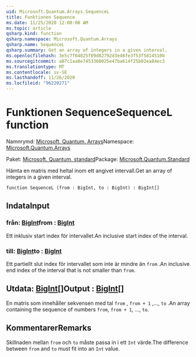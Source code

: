 ```yaml
---
uid: Microsoft.Quantum.Arrays.SequenceL
title: Funktionen Sequence
ms.date: 11/25/2020 12:00:00 AM
ms.topic: article
qsharp.kind: function
qsharp.namespace: Microsoft.Quantum.Arrays
qsharp.name: SequenceL
qsharp.summary: Get an array of integers in a given interval.
ms.openlocfilehash: 3e5c7f64825f09d82792d3e46fe3f53f5814510b
ms.sourcegitcommit: a87c1aa8e7453360025e47ba614f25b02ea84ec3
ms.translationtype: MT
ms.contentlocale: sv-SE
ms.lasthandoff: 11/26/2020
ms.locfileid: "96220271"
---
```

# <a name="sequencel-function"></a><span data-ttu-id="3585a-102">Funktionen Sequence</span><span class="sxs-lookup"><span data-stu-id="3585a-102">SequenceL function</span></span>

<span data-ttu-id="3585a-103">Namnrymd: [Microsoft. Quantum. Arrays](xref:Microsoft.Quantum.Arrays)</span><span class="sxs-lookup"><span data-stu-id="3585a-103">Namespace: [Microsoft.Quantum.Arrays](xref:Microsoft.Quantum.Arrays)</span></span>

<span data-ttu-id="3585a-104">Paket: [Microsoft. Quantum. standard](https://nuget.org/packages/Microsoft.Quantum.Standard)</span><span class="sxs-lookup"><span data-stu-id="3585a-104">Package: [Microsoft.Quantum.Standard](https://nuget.org/packages/Microsoft.Quantum.Standard)</span></span>


<span data-ttu-id="3585a-105">Hämta en matris med heltal inom ett angivet intervall.</span><span class="sxs-lookup"><span data-stu-id="3585a-105">Get an array of integers in a given interval.</span></span>

```qsharp
function SequenceL (from : BigInt, to : BigInt) : BigInt[]
```


## <a name="input"></a><span data-ttu-id="3585a-106">Indata</span><span class="sxs-lookup"><span data-stu-id="3585a-106">Input</span></span>

### <a name="from--bigint"></a><span data-ttu-id="3585a-107">från: [BigInt](xref:microsoft.quantum.lang-ref.bigint)</span><span class="sxs-lookup"><span data-stu-id="3585a-107">from : [BigInt](xref:microsoft.quantum.lang-ref.bigint)</span></span>

<span data-ttu-id="3585a-108">Ett inklusiv start index för intervallet.</span><span class="sxs-lookup"><span data-stu-id="3585a-108">An inclusive start index of the interval.</span></span>


### <a name="to--bigint"></a><span data-ttu-id="3585a-109">till: [BigInt](xref:microsoft.quantum.lang-ref.bigint)</span><span class="sxs-lookup"><span data-stu-id="3585a-109">to : [BigInt](xref:microsoft.quantum.lang-ref.bigint)</span></span>

<span data-ttu-id="3585a-110">Ett partiellt slut index för intervallet som inte är mindre än `from` .</span><span class="sxs-lookup"><span data-stu-id="3585a-110">An inclusive end index of the interval that is not smaller than `from`.</span></span>



## <a name="output--bigint"></a><span data-ttu-id="3585a-111">Utdata: [BigInt](xref:microsoft.quantum.lang-ref.bigint)[]</span><span class="sxs-lookup"><span data-stu-id="3585a-111">Output : [BigInt](xref:microsoft.quantum.lang-ref.bigint)[]</span></span>

<span data-ttu-id="3585a-112">En matris som innehåller sekvensen med tal `from` , `from + 1` ,..., `to` .</span><span class="sxs-lookup"><span data-stu-id="3585a-112">An array containing the sequence of numbers `from`, `from + 1`, ..., `to`.</span></span>

## <a name="remarks"></a><span data-ttu-id="3585a-113">Kommentarer</span><span class="sxs-lookup"><span data-stu-id="3585a-113">Remarks</span></span>

<span data-ttu-id="3585a-114">Skillnaden mellan `from` och `to` måste passa in i ett `Int` värde.</span><span class="sxs-lookup"><span data-stu-id="3585a-114">The difference between `from` and `to` must fit into an `Int` value.</span></span>
